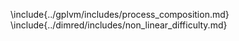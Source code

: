 \include{../gplvm/includes/process_composition.md}
\include{../dimred/includes/non_linear_difficulty.md}
